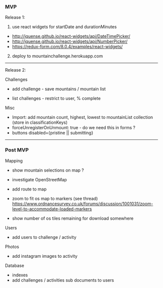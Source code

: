### MVP

Release 1:

1.  use react widgets for startDate and durationMinutes

- http://jquense.github.io/react-widgets/api/DateTimePicker/
- http://jquense.github.io/react-widgets/api/NumberPicker/
- https://redux-form.com/8.0.4/examples/react-widgets/

2.  deploy to mountainchallenge.herokuapp.com

---

Release 2:

Challenges

- add challenge - save mountains / mountain list

- list challenges - restrict to user, % complete

Misc

- Import: add mountain count, highest, lowest to mountainList collection (store in classificationKeys)
- forceUnregisterOnUnmount: true - do we need this in forms ?
- buttons disabled={pristine || submitting}

---

### Post MVP

Mapping

- show mountain selections on map ?

- investigate OpenStreetMap

- add route to map

- zoom to fit os map to markers (see thread)
  https://www.ordnancesurvey.co.uk/forums/discussion/1001031/zoom-level-to-accommodate-loaded-markers

- show number of os tiles remaining for download somewhere

Users

- add users to challenge / activity

Photos

- add instagram images to activity

Database

- indexes
- add challenges / activities sub documents to users
